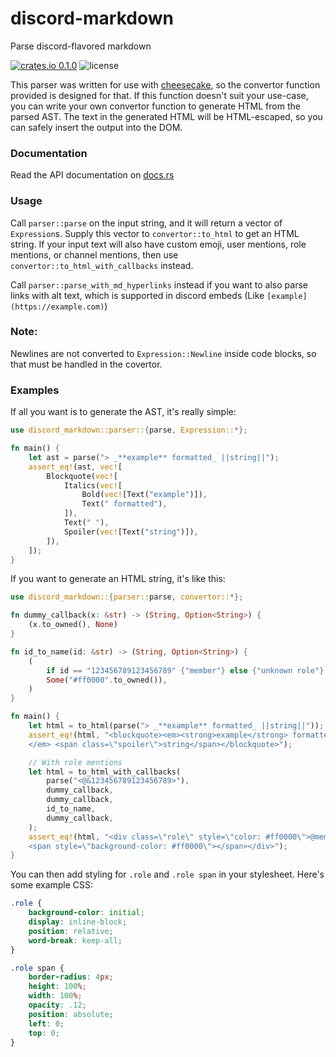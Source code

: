 # discord-markdown
Parse discord-flavored markdown

[![crates.io 0.1.0](https://img.shields.io/crates/v/discord-markdown?style=flat-square)](https://crates.io/crates/discord-markdown)
![license](https://img.shields.io/crates/l/discord-markdown?style=flat-square)

This parser was written for use with [cheesecake](https://github.com/cubetastic33/cheesecake),
so the convertor function provided is designed for that. If this function doesn't suit your
use-case, you can write your own convertor function to generate HTML from the parsed AST. The
text in the generated HTML will be HTML-escaped, so you can safely insert the output into the
DOM.

### Documentation
Read the API documentation on [docs.rs](https://docs.rs/crate/discord-markdown)

### Usage
Call `parser::parse` on the input string, and it will return a vector of `Expression`s. Supply
this vector to `convertor::to_html` to get an HTML string. If your input text will also have
custom emoji, user mentions, role mentions, or channel mentions, then use
`convertor::to_html_with_callbacks` instead.

Call `parser::parse_with_md_hyperlinks` instead if you want to also parse links with alt text,
which is supported in discord embeds (Like `[example](https://example.com)`)

### Note:
Newlines are not converted to `Expression::Newline` inside code blocks, so that must be handled
in the covertor.

### Examples

If all you want is to generate the AST, it's really simple:
```rust
use discord_markdown::parser::{parse, Expression::*};

fn main() {
    let ast = parse("> _**example** formatted_ ||string||");
    assert_eq!(ast, vec![
        Blockquote(vec![
            Italics(vec![
                Bold(vec![Text("example")]),
                Text(" formatted"),
            ]),
            Text(" "),
            Spoiler(vec![Text("string")]),
        ]),
    ]);
}
```

If you want to generate an HTML string, it's like this:
```rust
use discord_markdown::{parser::parse, convertor::*};

fn dummy_callback(x: &str) -> (String, Option<String>) {
    (x.to_owned(), None)
}

fn id_to_name(id: &str) -> (String, Option<String>) {
    (
        if id == "123456789123456789" {"member"} else {"unknown role"}.to_owned(),
        Some("#ff0000".to_owned()),
    )
}

fn main() {
    let html = to_html(parse("> _**example** formatted_ ||string||"));
    assert_eq!(html, "<blockquote><em><strong>example</strong> formatted\
    </em> <span class=\"spoiler\">string</span></blockquote>");

    // With role mentions
    let html = to_html_with_callbacks(
        parse("<@&123456789123456789>"),
        dummy_callback,
        dummy_callback,
        id_to_name,
        dummy_callback,
    );
    assert_eq!(html, "<div class=\"role\" style=\"color: #ff0000\">@member\
    <span style=\"background-color: #ff0000\"></span></div>");
}
```

You can then add styling for `.role` and `.role span` in your stylesheet. Here's some example
CSS:
```css
.role {
    background-color: initial;
    display: inline-block;
    position: relative;
    word-break: keep-all;
}

.role span {
    border-radius: 4px;
    height: 100%;
    width: 100%;
    opacity: .12;
    position: absolute;
    left: 0;
    top: 0;
}
```
